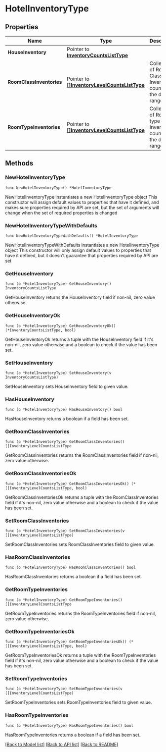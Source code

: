 # HotelInventoryType

## Properties

Name | Type | Description | Notes
------------ | ------------- | ------------- | -------------
**HouseInventory** | Pointer to [**InventoryCountsListType**](InventoryCountsListType.md) |  | [optional] 
**RoomClassInventories** | Pointer to [**[]InventoryLevelCountsListType**](InventoryLevelCountsListType.md) | Collection of Room Class level Inventory counts for the date ranges. | [optional] 
**RoomTypeInventories** | Pointer to [**[]InventoryLevelCountsListType**](InventoryLevelCountsListType.md) | Collection of Room type level Inventory counts for the date ranges. | [optional] 

## Methods

### NewHotelInventoryType

`func NewHotelInventoryType() *HotelInventoryType`

NewHotelInventoryType instantiates a new HotelInventoryType object
This constructor will assign default values to properties that have it defined,
and makes sure properties required by API are set, but the set of arguments
will change when the set of required properties is changed

### NewHotelInventoryTypeWithDefaults

`func NewHotelInventoryTypeWithDefaults() *HotelInventoryType`

NewHotelInventoryTypeWithDefaults instantiates a new HotelInventoryType object
This constructor will only assign default values to properties that have it defined,
but it doesn't guarantee that properties required by API are set

### GetHouseInventory

`func (o *HotelInventoryType) GetHouseInventory() InventoryCountsListType`

GetHouseInventory returns the HouseInventory field if non-nil, zero value otherwise.

### GetHouseInventoryOk

`func (o *HotelInventoryType) GetHouseInventoryOk() (*InventoryCountsListType, bool)`

GetHouseInventoryOk returns a tuple with the HouseInventory field if it's non-nil, zero value otherwise
and a boolean to check if the value has been set.

### SetHouseInventory

`func (o *HotelInventoryType) SetHouseInventory(v InventoryCountsListType)`

SetHouseInventory sets HouseInventory field to given value.

### HasHouseInventory

`func (o *HotelInventoryType) HasHouseInventory() bool`

HasHouseInventory returns a boolean if a field has been set.

### GetRoomClassInventories

`func (o *HotelInventoryType) GetRoomClassInventories() []InventoryLevelCountsListType`

GetRoomClassInventories returns the RoomClassInventories field if non-nil, zero value otherwise.

### GetRoomClassInventoriesOk

`func (o *HotelInventoryType) GetRoomClassInventoriesOk() (*[]InventoryLevelCountsListType, bool)`

GetRoomClassInventoriesOk returns a tuple with the RoomClassInventories field if it's non-nil, zero value otherwise
and a boolean to check if the value has been set.

### SetRoomClassInventories

`func (o *HotelInventoryType) SetRoomClassInventories(v []InventoryLevelCountsListType)`

SetRoomClassInventories sets RoomClassInventories field to given value.

### HasRoomClassInventories

`func (o *HotelInventoryType) HasRoomClassInventories() bool`

HasRoomClassInventories returns a boolean if a field has been set.

### GetRoomTypeInventories

`func (o *HotelInventoryType) GetRoomTypeInventories() []InventoryLevelCountsListType`

GetRoomTypeInventories returns the RoomTypeInventories field if non-nil, zero value otherwise.

### GetRoomTypeInventoriesOk

`func (o *HotelInventoryType) GetRoomTypeInventoriesOk() (*[]InventoryLevelCountsListType, bool)`

GetRoomTypeInventoriesOk returns a tuple with the RoomTypeInventories field if it's non-nil, zero value otherwise
and a boolean to check if the value has been set.

### SetRoomTypeInventories

`func (o *HotelInventoryType) SetRoomTypeInventories(v []InventoryLevelCountsListType)`

SetRoomTypeInventories sets RoomTypeInventories field to given value.

### HasRoomTypeInventories

`func (o *HotelInventoryType) HasRoomTypeInventories() bool`

HasRoomTypeInventories returns a boolean if a field has been set.


[[Back to Model list]](../README.md#documentation-for-models) [[Back to API list]](../README.md#documentation-for-api-endpoints) [[Back to README]](../README.md)


